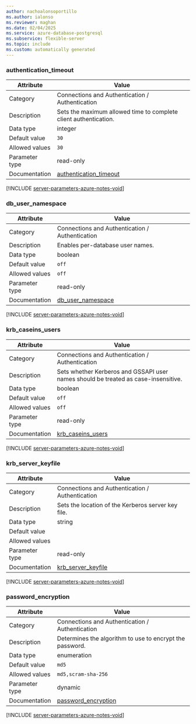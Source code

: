 ```yaml
---
author: nachoalonsoportillo
ms.author: ialonso
ms.reviewer: maghan
ms.date: 02/04/2025
ms.service: azure-database-postgresql
ms.subservice: flexible-server
ms.topic: include
ms.custom: automatically generated
---
```

### authentication_timeout

| Attribute | Value |
| --- | --- |
| Category | Connections and Authentication / Authentication |
| Description | Sets the maximum allowed time to complete client authentication. |
| Data type | integer |
| Default value | `30` |
| Allowed values | `30` |
| Parameter type | read-only |
| Documentation | [authentication_timeout](https://www.postgresql.org/docs/12/runtime-config-connection.html#GUC-AUTHENTICATION-TIMEOUT) |


[!INCLUDE [server-parameters-azure-notes-void](./server-parameters-azure-notes-void.md)]



### db_user_namespace

| Attribute | Value |
| --- | --- |
| Category | Connections and Authentication / Authentication |
| Description | Enables per-database user names. |
| Data type | boolean |
| Default value | `off` |
| Allowed values | `off` |
| Parameter type | read-only |
| Documentation | [db_user_namespace](https://www.postgresql.org/docs/12/runtime-config-connection.html#GUC-DB-USER-NAMESPACE) |


[!INCLUDE [server-parameters-azure-notes-void](./server-parameters-azure-notes-void.md)]



### krb_caseins_users

| Attribute | Value |
| --- | --- |
| Category | Connections and Authentication / Authentication |
| Description | Sets whether Kerberos and GSSAPI user names should be treated as case-insensitive. |
| Data type | boolean |
| Default value | `off` |
| Allowed values | `off` |
| Parameter type | read-only |
| Documentation | [krb_caseins_users](https://www.postgresql.org/docs/12/runtime-config-connection.html#GUC-KRB-CASEINS-USERS) |


[!INCLUDE [server-parameters-azure-notes-void](./server-parameters-azure-notes-void.md)]



### krb_server_keyfile

| Attribute | Value |
| --- | --- |
| Category | Connections and Authentication / Authentication |
| Description | Sets the location of the Kerberos server key file. |
| Data type | string |
| Default value | |
| Allowed values | |
| Parameter type | read-only |
| Documentation | [krb_server_keyfile](https://www.postgresql.org/docs/12/runtime-config-connection.html#GUC-KRB-SERVER-KEYFILE) |


[!INCLUDE [server-parameters-azure-notes-void](./server-parameters-azure-notes-void.md)]



### password_encryption

| Attribute | Value |
| --- | --- |
| Category | Connections and Authentication / Authentication |
| Description | Determines the algorithm to use to encrypt the password. |
| Data type | enumeration |
| Default value | `md5` |
| Allowed values | `md5,scram-sha-256` |
| Parameter type | dynamic |
| Documentation | [password_encryption](https://www.postgresql.org/docs/12/runtime-config-connection.html#GUC-PASSWORD-ENCRYPTION) |


[!INCLUDE [server-parameters-azure-notes-void](./server-parameters-azure-notes-void.md)]



